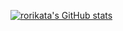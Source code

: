 <!--
**rorikata/rorikata** is a ✨ _special_ ✨ repository because its `README.md` (this file) appears on your GitHub profile.

Here are some ideas to get you started:

- 🔭 I’m currently working on ...
- 🌱 I’m currently learning ...
- 👯 I’m looking to collaborate on ...
- 🤔 I’m looking for help with ...
- 💬 Ask me about ...
- 📫 How to reach me: ...
- 😄 Pronouns: ...
- ⚡ Fun fact: ...
-->

[![rorikata's GitHub stats](https://github-readme-stats.vercel.app/api?username=rorikata&include_all_commits=true&count_private=true&theme=radical)](https://github.com/anuraghazra/github-readme-stats)

<!-- &hide=stars,commits,prs,issues,contribs -->
